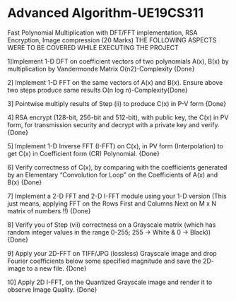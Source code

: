 # Advanced Algorithm-UE19CS311

Fast Polynomial Multiplication with DFT/FFT implementation, RSA Encryption, Image compression (20 Marks)
THE FOLLOWING ASPECTS WERE TO BE COVERED WHILE EXECUTING THE PROJECT

1]Implement 1-D DFT on coefficient vectors of two polynomials A(x), B(x) by multiplication by Vandermonde Matrix O(n2)-Complexity {Done}

2]  Implement 1-D FFT on the same vectors of A(x) and B(x). Ensure above two steps produce same results O(n log n)-Complexity{Done}

3] Pointwise multiply results of Step (ii) to produce C(x) in P-V form {Done}

4] RSA encrypt (128-bit, 256-bit and 512-bit), with public key, the C(x) in PV form, for transmission security and decrypt with a private key and verify.  {Done}

5] Implement 1-D Inverse FFT (I-FFT) on C(x), in PV form (Interpolation) to get C(x) in Coefficient form (CR) Polynomial. {Done}

6] Verify correctness of C(x), by comparing with the coefficients generated by an Elementary “Convolution for Loop” on the Coefficients of A(x) and B(x) {Done}

7] Implement a 2-D FFT and 2-D I-FFT module using your 1-D version (This just means, applying FFT on the Rows First and Columns Next on M x N matrix of numbers !!) {Done}

8] Verify you of Step (vii) correctness on a Grayscale matrix (which has random integer values in the range 0-255; 255 → White & 0 → Black)) {Done}

9] Apply your 2D-FFT on TIFF/JPG (lossless) Grayscale image and drop Fourier coefficients below some specified magnitude and save the 2D- image to a new file. {Done}

10] Apply 2D I-FFT, on the Quantized Grayscale image and render it to observe Image Quality. {Done}

  
